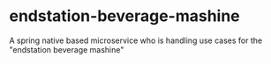 # endstation-beverage-mashine
A spring native based microservice who is handling use cases for the "endstation beverage mashine"
